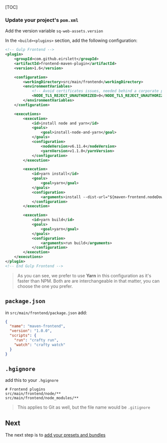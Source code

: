 [TOC]

### Update your project's `pom.xml`

Add the version variable `sq-web-assets.version`

In the `<build><plugins>` section, add the following configuration:

```xml
<!-- Gulp Frontend -->
<plugin>
    <groupId>com.github.eirslett</groupId>
    <artifactId>frontend-maven-plugin</artifactId>
    <version>1.6</version>

    <configuration>
        <workingDirectory>src/main/frontend</workingDirectory>
        <environmentVariables>
            <!-- Avoid certificates issues, needed behind a corporate proxy -->
            <NODE_TLS_REJECT_UNAUTHORIZED>0</NODE_TLS_REJECT_UNAUTHORIZED>
        </environmentVariables>
    </configuration>

    <executions>
        <execution>
            <id>install node and yarn</id>
            <goals>
                <goal>install-node-and-yarn</goal>
            </goals>
            <configuration>
                <nodeVersion>v6.11.4</nodeVersion>
                <yarnVersion>v1.1.0</yarnVersion>
            </configuration>
        </execution>

        <execution>
            <id>yarn install</id>
            <goals>
                <goal>yarn</goal>
            </goals>
            <configuration>
                <arguments>install --dist-url="${maven-frontend.nodeDownloadRoot}"</arguments>
            </configuration>
        </execution>

        <execution>
            <id>yarn build</id>
            <goals>
                <goal>yarn</goal>
            </goals>
            <configuration>
                <arguments>run build</arguments>
            </configuration>
        </execution>
    </executions>
</plugin>
<!-- End Gulp Frontend -->
```

> As you can see, we prefer to use **Yarn** in this configuration as it's faster
> than NPM. Both are are interchangeable in that matter, you can choose the one
> you prefer.

## `package.json`

in `src/main/frontend/package.json` add:

```json
{
  "name": "maven-frontend",
  "version": "1.0.0",
  "scripts": {
    "run": "crafty run",
    "watch": "crafty watch"
  }
}
```

## `.hgignore`

add this to your `.hgignore`

```ignore
# Frontend plugins
src/main/frontend/node/**
src/main/frontend/node_modules/**
```

> This applies to Git as well, but the file name would be `.gitignore`

## Next

The next step is to
[add your presets and bundles](Create_a_configuration_file.md)

